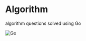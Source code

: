 # Algorithm
algorithm questions solved using Go

<img alt="Go" src="https://img.shields.io/badge/-Go-00ADD8?style=flat-square&logo=go&logoColor=white">
